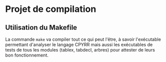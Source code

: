 # Projet de compilation

## Utilisation du Makefile

La commande `make` va compiler tout ce qui peut l'être, à savoir l'exécutable
permettant d'analyser le langage CPYRR mais aussi les exécutables de tests
de tous les modules (tablex, tabdecl, arbres) pour attester de leurs bon
fonctionnement.
